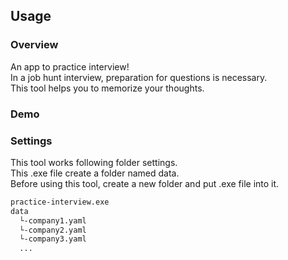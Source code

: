 ## Usage

### Overview
An app to practice interview!\
In a job hunt interview, preparation for questions is necessary.\
This tool helps you to memorize your thoughts.


### Demo

### Settings
This tool works following folder settings.\
This .exe file create a folder named data.\
Before using this tool, create a new folder and put .exe file into it.
```bash
practice-interview.exe
data
  └-company1.yaml
  └-company2.yaml
  └-company3.yaml
  ...
```


